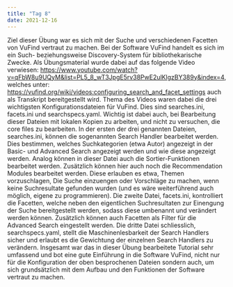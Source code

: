 ```yaml
---
title: "Tag 8"
date: 2021-12-16
---
```


Ziel dieser Übung war es sich mit der Suche und verschiedenen Facetten von VuFind vertraut zu machen. Bei der Software VuFind handelt es sich im ein Such- beziehungsweise Discovery-System für bibliothekarische Zwecke. Als Übungsmaterial wurde dabei auf das folgende Video verwiesen: https://www.youtube.com/watch?v=qFbW8u9UQyM&list=PL5_8_wT3JpgE5rv38PwE2ulKlgzBY389y&index=4, welches unter: https://vufind.org/wiki/videos:configuring_search_and_facet_settings auch als Transkript bereitgestellt wird. 
Thema des Videos waren dabei die drei wichtigsten Konfigurationsdateien für VuFind. Dies sind searches.ini, facets.ini und searchspecs.yaml. Wichtig ist dabei auch, bei Bearbeitung dieser Dateien mit lokalen Kopien zu arbeiten, und nicht zu versuchen, die core files zu bearbeiten. 
In der ersten der drei genannten Dateien, searches.ini, können die sogenannten Search Handler bearbeitet werden. Dies bestimmen, welches Suchkategorien (etwa Autor) angezeigt in der Basic- und Advanced Search angezeigt werden und wie diese angezeigt werden. Analog können in dieser Datei auch die Sortier-Funktionen bearbeitet werden. Zusätzlich können hier auch noch die Recommendation Modules bearbeitet werden. Diese erlauben es etwa, Themen vorzuschlagen, Die Suche einzuengen oder Vorschläge zu machen, wenn keine Suchresultate gefunden wurden (und es wäre weiterführend auch möglich, eigene zu programmieren).
Die zweite Datei, facets.ini, kontrolliert die Facetten, welche neben den eigentlichen Suchresultaten zur Einengung der Suche bereitgestellt werden, sodass diese umbenannt und verändert werden können. Zusätzlich können auch Facetten als Filter für die Advanced Search eingestellt werden.
Die dritte Datei schliesslich, searchspecs.yaml, stellt die Maschinenlesbarkeit der Search Handlers sicher und erlaubt es die Gewichtung der einzelnen Search Handlers zu verändern. 
Insgesamt war das in dieser Übung bearbeitete Tutorial sehr umfassend und bot eine gute Einführung in die Software VuFind, nicht nur für die Konfiguration der oben besprochenen Dateien sondern auch, um sich grundsätzlich mit dem Aufbau und den Funktionen der Software vertraut zu machen.  

